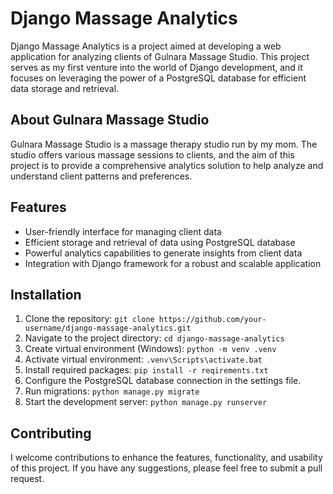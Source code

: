 # Django Massage Analytics

Django Massage Analytics is a project aimed at developing a web application for analyzing clients of Gulnara Massage Studio. This project serves as my first venture into the world of Django development, and it focuses on leveraging the power of a PostgreSQL database for efficient data storage and retrieval.

## About Gulnara Massage Studio
Gulnara Massage Studio is a massage therapy studio run by my mom. The studio offers various massage sessions to clients, and the aim of this project is to provide a comprehensive analytics solution to help analyze and understand client patterns and preferences.

## Features
- User-friendly interface for managing client data
- Efficient storage and retrieval of data using PostgreSQL database
- Powerful analytics capabilities to generate insights from client data
- Integration with Django framework for a robust and scalable application

## Installation
1. Clone the repository: `git clone https://github.com/your-username/django-massage-analytics.git`
2. Navigate to the project directory: `cd django-massage-analytics`
3. Create virtual environment (Windows): `python -m venv .venv`
4. Activate virtual environment: `.venv\Scripts\activate.bat`
5. Install required packages: `pip install -r reqirements.txt`
5. Configure the PostgreSQL database connection in the settings file.
6. Run migrations: `python manage.py migrate`
7. Start the development server: `python manage.py runserver`

## Contributing
I welcome contributions to enhance the features, functionality, and usability of this project. If you have any suggestions, please feel free to submit a pull request.

